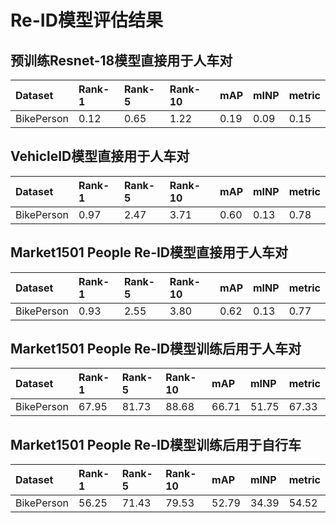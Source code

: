 # Re-ID模型评估结果

## 预训练Resnet-18模型直接用于人车对

| Dataset    | Rank-1 | Rank-5 | Rank-10 | mAP  | mINP | metric |
| :--------- | :----- | :----- | :------ | :--- | :--- | :----- |
| BikePerson | 0.12   | 0.65   | 1.22    | 0.19 | 0.09 | 0.15   |


## VehicleID模型直接用于人车对

| Dataset    | Rank-1 | Rank-5 | Rank-10 | mAP  | mINP | metric |
| :--------- | :----- | :----- | :------ | :--- | :--- | :----- |
| BikePerson | 0.97   | 2.47   | 3.71    | 0.60 | 0.13 | 0.78   |

## Market1501 People Re-ID模型直接用于人车对

| Dataset    | Rank-1 | Rank-5 | Rank-10 | mAP  | mINP | metric |
| :--------- | :----- | :----- | :------ | :--- | :--- | :----- |
| BikePerson | 0.93   | 2.55   | 3.80    | 0.62 | 0.13 | 0.77   |

## Market1501 People Re-ID模型训练后用于人车对

| Dataset    | Rank-1 | Rank-5 | Rank-10 | mAP   | mINP  | metric |
| :--------- | :----- | :----- | :------ | :---- | :---- | :----- |
| BikePerson | 67.95  | 81.73  | 88.68   | 66.71 | 51.75 | 67.33  |

## Market1501 People Re-ID模型训练后用于自行车

| Dataset    | Rank-1 | Rank-5 | Rank-10 | mAP   | mINP  | metric |
| :--------- | :----- | :----- | :------ | :---- | :---- | :----- |
| BikePerson | 56.25  | 71.43  | 79.53   | 52.79 | 34.39 | 54.52  |


